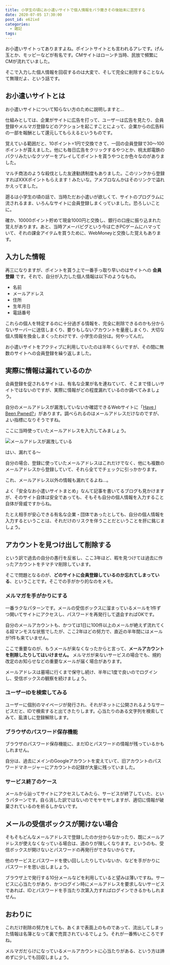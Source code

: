 ```yaml
---
title: 小学生の頃にお小遣いサイトで個人情報をバラ撒きその後始末に苦労する
date: 2020-07-05 17:30:00
post_id: e62ixd
categories:
  - 雑記
tags:
---
```


お小遣いサイトってありますよね。ポイントサイトとも言われるアレです。げん玉とか、モッピーなどが有名です。CMサイトはローンチ当時、民放で頻繁にCMが流れていました。

そこで入力した個人情報を回収するのは大変で、そして完全に削除することなんて無理だよ、という話です。

## お小遣いサイトとは

お小遣いサイトについて知らない方のために説明しますと...

仕組みとしては、企業がサイトに広告を打って、ユーザーは広告を見たり、会員登録やメルマガ登録などのアクションを起こすことによって、企業からの広告料の一部を報酬として還元してもらえるというものです。

覚えている範囲だと、10ポイント=1円で交換できて、一回の会員登録で30～100ポイントが貰えました。他にも毎日広告をクリックするやつとか、桃太郎電鉄のパクリみたいなクソゲーをプレイしてポイントを貰うやつとか色々なのがありました。

マルチ商法のような殺伐とした友達勧誘制度もありました。このリンクから登録すればXXXポイントもらえます！みたいな。アメブロなんかはそのリンクで溢れかえってました。

遡るは小学生の頃の話で、当時ただお小遣いが欲しくて、サイトのプログラムに流されるまま、いろんなサイトに会員登録しまくっていました。恐ろしいことに。

確か、10000ポイント貯めて現金1000円と交換し、銀行の口座に振り込まれた覚えがあります。あと、当時アメーバピグという今は亡きPCゲームにハマっていて、それの課金アイテムを買うために、WebMoneyと交換した覚えもあります。


## 入力した情報

再三になりますが、ポイントを貰う上で一番手っ取り早いのはサイトへの **会員登録** です。それで、自分が入力した個人情報は以下のようなもの。

- 名前
- メールアドレス
- 住所
- 生年月日
- 電話番号


これらの個人を特定するのに十分過ぎる情報を、完全に削除できるのかも分からないサーバーに送信しまくり、要りもしないアカウントを量産しまくり、大切な個人情報を換金しまくったわけです、小学生の自分は。何やってんだ。

お小遣いサイトをアクティブに利用していたのは半年くらいですが、その間に無数のサイトへの会員登録を繰り返しました。


## 実際に情報は漏れているのか

会員登録を促されるサイトは、有名な企業が名を連ねていて、そこまで怪しいサイトではないのですが、実際に情報がどの程度漏れているのか調べてみましょう。

自分のメールアドレスが漏洩していないか確認できるWebサイトに「[Have I Been Pwned?](https://haveibeenpwned.com/)」があります。調べられるのはメールアドレスだけなのですが、よい指標になりそうですね。

ここに当時使っていたメールアドレスを入力してみましょう。

![メールアドレスが漏洩している](1.png)

はい、漏れてる～

自分の場合、登録に使っていたメールアドレスはこれだけでなく、他にも複数のメールアドレスから登録していて、それら全てでチェックに引っかかります。

これ、メールアドレス以外の情報も漏れてるよね...。

よく「安全なお小遣いサイトまとめ」なんて記事を書いてるブログも見かけますが、そのサイト自体は安全であっても、そもそも自分の個人情報を入力すること自体が脅威ですからね。

たとえ相手が安心できる有名な企業・団体であったとしても、自分の個人情報を入力するということは、それだけのリスクを伴うことだということを肝に銘じましょう。

## アカウントを見つけ出して削除する

という訳で過去の自分の愚行を反省し、ここ3年ほど、暇を見つけては過去に作ったアカウントをチマチマ削除しています。

そこで問題となるのが、**どのサイトに会員登録しているのか忘れてしまっている**、ということです。そこでの手がかり的なのをメモ。


### メルマガを手がかりにする

一番ラクなパターンです。メールの受信ボックスに溜まっているメールを1件ずつ開いてサイトにアクセスし、パスワードを再発行して退会すればOKです。

自分のメールアカウントも、かつては1日に100件以上のメールが絶えず流れてくる超マンモスな状態でしたが、ここ2年ほどの努力で、直近の半年間にはメールが1件も来ていません。

ここで重要なのが、もうメールが来なくなったからと言って、**メールアカウントを削除したりしてはいけません。** メルマガが来ないサービスの場合でも、規約改定のお知らせなどの重要なメールが届く場合があります。

メールアドレスは墓場に行くまで保守し続け、半年に1度で良いのでログインし、受信ボックスの観察を続けましょう。


### ユーザーIDを検索してみる

ユーザーに個別のマイページが発行され、それがネットに公開されるようなサービスだと、IDで検索すると出てきたりします。心当たりのある文字列を検索してみて、虱潰しに登録解除します。


### ブラウザのパスワード保存機能

ブラウザのパスワード保存機能に、まだIDとパスワードの情報が残っているかもしれません。

自分は、過去にメインのGoogleアカウントを変えていて、旧アカウントのパスワードマネージャーにアカウントの記録が大量に残っていました。


### サービス終了のケース

メールから辿ってサイトにアクセスしてみたら、サービスが終了していた、というパターンです。自ら消した訳ではないのでモヤモヤしますが、適切に情報が破棄されているのを祈るしかないです。


## メールの受信ボックスが開けない場合

そもそもどんなメールアドレスで登録したのか分からなかったり、既にメールアドレスが使えなくなっている場合は、道のりが険しくなります。というのも、受信ボックスが開けないとパスワードの再発行ができないからです。

他のサービスとパスワードを使い回ししたりしていないか、などを手がかりに
パスワードを思い出しましょう。

ブラウザ上で発行する10分メールなどを利用していると望みは薄いですね。サービスに心当たりがあり、かつログイン時にメールアドレスを要求しないサービスであれば、IDとパスワードを手当たり次第入力すればログインできるかもしれません。


## おわりに

これだけ削除の努力をしても、あくまで表面上のものであって、流出してしまった情報は名簿となって裏で売買されているでしょう。それが一番怖いところですね。

メルマガだらけになっているメールアカウントに心当たりがある、という方は諦めずに少しでも回収しましょう。
